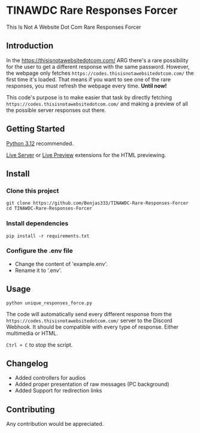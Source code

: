 # TINAWDC Rare Responses Forcer
This Is Not A Website Dot Com Rare Responses Forcer
## Introduction
In the https://thisisnotawebsitedotcom.com/ ARG there's a rare possibility for the user to get a different response with the same password. However, the webpage only fetches `https://codes.thisisnotawebsitedotcom.com/` the first time it's loaded. That means if you want to see one of the rare responses, you must refresh the webpage every time. **Until now!**

This code's purpose is to make easier that task by directly fetching `https://codes.thisisnotawebsitedotcom.com/` and making a preview of all the possible server responses out there.

## Getting Started
[Python 3.12](https://www.python.org/downloads/) recommended.

[Live Server](https://marketplace.visualstudio.com/items?itemName=ritwickdey.LiveServer) or [Live Preview](https://marketplace.visualstudio.com/items?itemName=ms-vscode.live-server) extensions for the HTML previewing.

## Install
### Clone this project
```
git clone https://github.com/Benjas333/TINAWDC-Rare-Responses-Forcer
cd TINAWDC-Rare-Responses-Forcer
```
### Install dependencies
```
pip install -r requirements.txt
```
### Configure the .env file
- Change the content of 'example.env'.
- Rename it to '.env'.
## Usage
```
python unique_responses_force.py
```
The code will automatically send every different response from the `https://codes.thisisnotawebsitedotcom.com/` server to the Discord Webhook. It should be compatible with every type of response. Either multimedia or HTML.

`Ctrl + C` to stop the script.

## Changelog
- Added controllers for audios
- Added proper presentation of raw messages (PC background)
- Added Support for redirection links

## Contributing
Any contribution would be appreciated.
